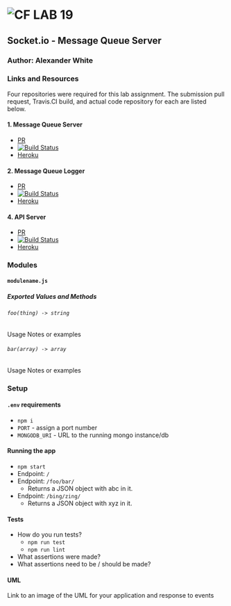![CF](http://i.imgur.com/7v5ASc8.png) LAB 19
=================================================

## Socket.io - Message Queue Server

### Author: Alexander White

### Links and Resources
Four repositories were required for this lab assignment. The submission pull request, Travis.CI build, and actual code repository for each are listed below.
#### 1. Message Queue Server 
   * [PR](https://github.com/alex-white-401-advanced-javascript/log-19-api-server/pull/2)
   * [![Build Status](https://travis-ci.com/alex-white-401-advanced-javascript/log-19-server.svg?branch=master)](https://travis-ci.com/alex-white-401-advanced-javascript/log-19-server)
   * [Heroku](https://polar-sands-74657.herokuapp.com)

#### 2. Message Queue Logger 
   * [PR](https://github.com/alex-white-401-advanced-javascript/lab-19-logger/pull/1)
   * [![Build Status](https://travis-ci.com/alex-white-401-advanced-javascript/lab-19-logger.svg?branch=submission)](https://travis-ci.com/alex-white-401-advanced-javascript/lab-19-logger)
   * [Heroku](https://morning-river-32655.herokuapp.com)

#### 4. API Server
   * [PR](https://github.com/alex-white-401-advanced-javascript/log-19-api-server/pull/2)
   * [![Build Status](https://travis-ci.com/alex-white-401-advanced-javascript/log-19-api-server.svg?branch=resub)](https://travis-ci.com/alex-white-401-advanced-javascript/log-19-api-server)
   * [Heroku](https://safe-lake-94306.herokuapp.com)


### Modules
#### `modulename.js`
##### Exported Values and Methods

###### `foo(thing) -> string`
Usage Notes or examples

###### `bar(array) -> array`
Usage Notes or examples

### Setup
#### `.env` requirements
* `npm i`
* `PORT` - assign a port number
* `MONGODB_URI` - URL to the running mongo instance/db


#### Running the app
* `npm start`
* Endpoint: `/`
* Endpoint: `/foo/bar/`
  * Returns a JSON object with abc in it.
* Endpoint: `/bing/zing/`
  * Returns a JSON object with xyz in it.
  
#### Tests
* How do you run tests?
  * `npm run test`
  * `npm run lint`
* What assertions were made?
* What assertions need to be / should be made?

#### UML
Link to an image of the UML for your application and response to events
